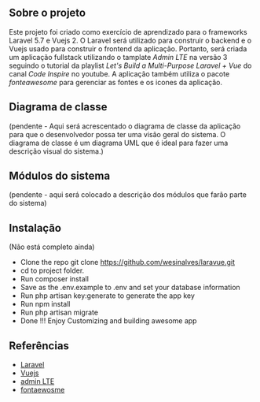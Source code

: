## Sobre o projeto

Este projeto foi criado como exercício de aprendizado para o frameworks Laravel 5.7 e Vuejs 2. O Laravel será utilizado para construir o backend e o Vuejs usado para construir o frontend da aplicação.
Portanto, será criada um aplicação fullstack utilizando o tamplate *Admin LTE* na versão 3 seguindo o tutorial da playlist
*Let's Build a Multi-Purpose Laravel + Vue* do canal *Code Inspire* no youtube. A aplicação também utiliza o pacote *fonteawesome* para gerenciar as fontes e os icones da aplicação.

## Diagrama de classe

(pendente - Aqui será acrescentado o diagrama de classe da aplicação para que o desenvolvedor possa ter uma visão geral do sistema. O diagrama de classe é um diagrama UML que é ideal para fazer uma descrição visual do sistema.)

## Módulos do sistema

(pendente - aqui será colocado a descrição dos módulos que farão parte do sistema)

## Instalação

(Não está completo ainda)

* Clone the repo git clone https://github.com/wesinalves/laravue.git
* cd to project folder.
* Run composer install
* Save as the .env.example to .env and set your database information
* Run php artisan key:generate to generate the app key
* Run npm install
* Run php artisan migrate
* Done !!! Enjoy Customizing and building awesome app

## Referências

- [Laravel](https://laravel.com/)
- [Vuejs](https://vuejs.org/)
- [admin LTE](https://adminlte.io/)
- [fontaewosme](https://fontawesome.com/)




